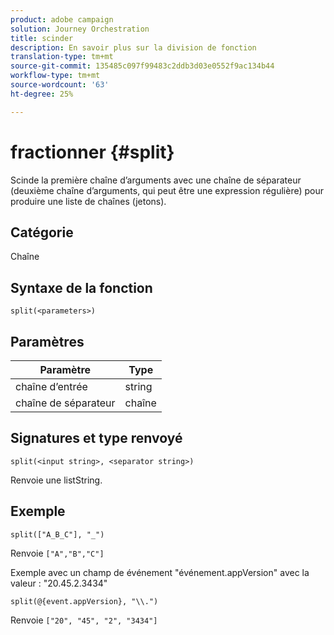 ```yaml
---
product: adobe campaign
solution: Journey Orchestration
title: scinder
description: En savoir plus sur la division de fonction
translation-type: tm+mt
source-git-commit: 135485c097f99483c2ddb3d03e0552f9ac134b44
workflow-type: tm+mt
source-wordcount: '63'
ht-degree: 25%

---
```



# fractionner {#split}

Scinde la première chaîne d’arguments avec une chaîne de séparateur (deuxième chaîne d’arguments, qui peut être une expression régulière) pour produire une liste de chaînes (jetons).

## Catégorie

Chaîne

## Syntaxe de la fonction

`split(<parameters>)`

## Paramètres

| Paramètre | Type |
|-----------|------------------|
| chaîne d’entrée | string |
| chaîne de séparateur | chaîne |

## Signatures et type renvoyé

`split(<input string>, <separator string>)`

Renvoie une listString.

## Exemple

`split(["A_B_C"], "_")`

Renvoie `["A","B","C"]`

Exemple avec un champ de événement &quot;événement.appVersion&quot; avec la valeur : &quot;20.45.2.3434&quot;

`split(@{event.appVersion}, "\\.")`

Renvoie `["20", "45", "2", "3434"]`
